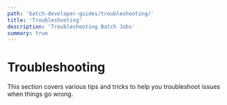 ```yaml
---
path: 'batch-developer-guides/troubleshooting/'
title: 'Troubleshooting'
description: 'Troubleshooting Batch Jobs'
summary: true
---
```


# Troubleshooting

This section covers various tips and tricks to help you troubleshoot issues when things go wrong.
